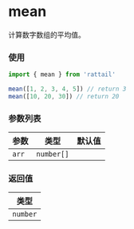 # mean

计算数字数组的平均值。

### 使用

```ts
import { mean } from 'rattail'

mean([1, 2, 3, 4, 5]) // return 3
mean([10, 20, 30]) // return 20
```

### 参数列表

| 参数  |    类型     | 默认值 |
| ----- | :---------: | -----: |
| `arr` | `number[]`  |        |

### 返回值

|   类型    |
| :-------: |
| `number`  |